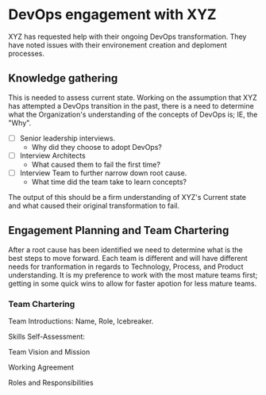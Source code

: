 # DevOps engagement with XYZ
XYZ has requested help with their ongoing DevOps transformation. They have noted issues with their environement creation and deploment processes. 

## Knowledge gathering
This is needed to assess current state. Working on the assumption that XYZ has attempted a DevOps transition in the past, there is a need to determine what the Organization's understanding of the concepts of DevOps is; IE, the "Why".
- [ ] Senior leadership interviews.
    - Why did they choose to adopt DevOps?
- [ ] Interview Architects
    - What caused them to fail the first time?
- [ ] Interview Team to further narrow down root cause.
    - What time did the team take to learn concepts?

The output of this should be a firm understanding of XYZ's Current state and what caused their original transformation to fail. 

## Engagement Planning and Team Chartering

After a root cause has been identified we need to determine what is the best steps to move forward. Each team is different and will have different needs for tranformation in regards to Technology, Process, and Product understanding. It is my preference to work with the most mature teams first; getting in some quick wins to allow for faster apotion for less mature teams. 

### Team Chartering 

Team Introductions: Name, Role, Icebreaker.

Skills Self-Assessment:

Team Vision and Mission

Working Agreement

Roles and Responsibilities

